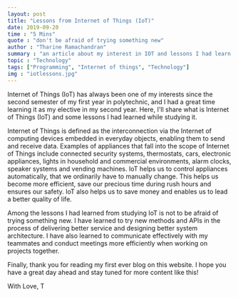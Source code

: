 ```yaml
---
layout: post
title: "Lessons from Internet of Things (IoT)"
date: 2019-09-20
time : "5 Mins"
quote : "don't be afraid of trying something new"
author : "Tharine Ramachandran" 
summary : "an article about my interest in IOT and lessons I had learn from it"
topic : "Technology"
tags: ["Programming", "Internet of things", "Technology"]
img : "iotlessons.jpg"
---
```

Internet of Things (IoT) has always been one of my interests since the second semester of my first year in polytechnic, and I had a great time learning it as my elective in my second year. Here, I'll share what is Internet of Things (IoT) and some lessons I had learned while studying it.
 
Internet of Things is defined as the interconnection via the Internet of computing devices embedded in everyday objects, enabling them to send and receive data. Examples of appliances that fall into the scope of Internet of Things include connected security systems, thermostats, cars, electronic appliances, lights in household and commercial environments, alarm clocks, speaker systems and vending machines. IoT helps us to control appliances automatically, that we ordinarily have to manually change. This helps us become more efficient, save our precious time during rush hours and ensures our safety. IoT also helps us to save money and enables us to lead a better quality of life.
 
Among the lessons I had learned from studying IoT is not to be afraid of trying something new. I have learned to try new methods and APIs in the process of delivering better service and designing better system architecture. I have also learned to communicate effectively with my teammates and conduct meetings more efficiently when working on projects together.
 
Finally, thank you for reading my first ever blog on this website. I hope you have a great day ahead and stay tuned for more content like this!

With Love, T
